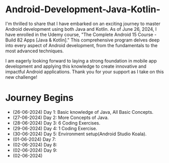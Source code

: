 # Android-Development-Java-Kotlin-

I'm thrilled to share that I have embarked on an exciting journey to master Android development using both Java and Kotlin. As of June 26, 2024, I have enrolled in the Udemy course, "The Complete Android 15 Course - Build 82 Apps [Java & Kotlin]." This comprehensive program delves deep into every aspect of Android development, from the fundamentals to the most advanced techniques.

I am eagerly looking forward to laying a strong foundation in mobile app development and applying this knowledge to create innovative and impactful Android applications. Thank you for your support as I take on this new challenge!

# Journey Begins

- (26-06-2024) Day 1: Basic knowledge of Java, All Basic Concepts. 
- (27-06-2024) Day 2: More Concepts of Java.
- (28-06-2024) Day 3: 6 Coding Exercises.
- (29-06-2024) Day 4: 1 Coding Exercise.
- (30-06-2024) Day 5: Environment setup(Android Studio Koala).
- (01-06-2024) Day 7:
- (02-06-2024) Day 8:
- (02-06-2024) Day 9:
- (02-06-2024)
